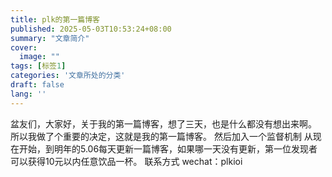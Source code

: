 ```yaml
---
title: plk的第一篇博客
published: 2025-05-03T10:53:24+08:00
summary: "文章简介"
cover:
  image: ""
tags: [标签1]
categories: '文章所处的分类'
draft: false 
lang: ''
---
```

 
盆友们，大家好，关于我的第一篇博客，想了三天，也是什么都没有想出来啊。
所以我做了个重要的决定，这就是我的第一篇博客。
然后加入一个监督机制
从现在开始，到明年的5.06每天更新一篇博客，如果哪一天没有更新，第一位发现者可以获得10元以内任意饮品一杯。
联系方式 wechat：plkioi
